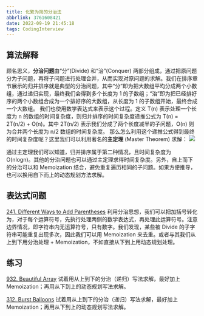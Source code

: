 ```yaml
---
title: 化繁为简的分治法
abbrlink: 3761608421
date: 2022-09-19 21:45:18
tags: CodingInterview
---
```

## 算法解释
顾名思义，**分治问题**由“分”(Divide) 和“治”(Conquer) 两部分组成，通过把原问题分为子问题，再将子问题进行处理合并，从而实现对原问题的求解。我们在排序章节展示的归并排序就是典型的分治问题，其中“分”即为把大数组平均分成两个小数组，通过递归实现，最终我们会得到多个长度为 1 的子数组；“治”即为把已经排好序的两个小数组合成为一个排好序的大数组，从长度为 1 的子数组开始，最终合成一个大数组。
我们也使用数学表达式来表示这个过程。定义 T(n) 表示处理一个长度为 n 的数组的时间复杂度，则归并排序的时间复杂度递推公式为 T(n) = 2T(n/2) + O(n)。其中 2T(n/2) 表示我们分成了两个长度减半的子问题，O(n) 则为合并两个长度为 n/2 数组的时间复杂度。
那么怎么利用这个递推公式得到最终的时间复杂度呢？这里我们可以利用著名的**主定理** (Master Theorem) 求解：
![](https://raw.githubusercontent.com/necusjz/p/master/CodingInterview/leetcode/04.png)

通过主定理我们可以知道，归并排序属于第二种情况，且时间复杂度为 O(nlogn)。其他的分治问题也可以通过主定理求得时间复杂度。另外，自上而下的分治可以和 Memoization 结合，避免重复遍历相同的子问题。如果方便推导，也可以换用自下而上的动态规划方法求解。
<!--more-->
## 表达式问题
[241. Different Ways to Add Parentheses](https://leetcode.com/problems/different-ways-to-add-parentheses/)
利用分治思想，我们可以把加括号转化为，对于每个运算符号，先执行处理两侧的数学表达式，再处理此运算符号。注意边界情况，即字符串内无运算符号，只有数字。我们发现，某些被 Divide 的子字符串可能重复出现多次，因此我们可以用 Memoization 来去重。或者与其我们从上到下用分治处理 + Memoization，不如直接从下到上用动态规划处理。

## 练习
[932. Beautiful Array](https://leetcode.com/problems/beautiful-array/)
试着用从上到下的分治（递归）写法求解，最好加上 Memoization；再用从下到上的动态规划写法求解。

[312. Burst Balloons](https://leetcode.com/problems/burst-balloons/)
试着用从上到下的分治（递归）写法求解，最好加上 Memoization；再用从下到上的动态规划写法求解。
